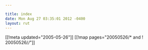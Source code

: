 ```yaml
---

title: index
date: Mon Aug 27 03:35:01 2012 -0400
layout: rut
---
```


[[!meta updated="2005-05-26"]]
[[!map pages="20050526/* and ! 20050526/*/*"]]
